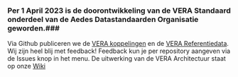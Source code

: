### Per 1 April 2023 is de doorontwikkeling van de VERA Standaard onderdeel van de Aedes Datastandaarden Organisatie geworden.### 
Via Github publiceren we de [VERA koppelingen](https://github.com/Aedes-datastandaarden/vera-openapi) en de [VERA Referentiedata](https://github.com/Aedes-datastandaarden/vera-referentiedata). 
Wij zijn heel blij met feedback! Feedback kun je per repository aangeven via de Issues knop in het menu.
De uitwerking van de VERA Architectuur staat op onze [Wiki](https://cora.wikixl.nl/index.php/VERA_Standaard)
<!--

**Here are some ideas to get you started:**

🙋‍♀️ A short introduction - what is your organization all about?
🌈 Contribution guidelines - how can the community get involved?
👩‍💻 Useful resources - where can the community find your docs? Is there anything else the community should know?
🍿 Fun facts - what does your team eat for breakfast?
🧙 Remember, you can do mighty things with the power of [Markdown](https://docs.github.com/github/writing-on-github/getting-started-with-writing-and-formatting-on-github/basic-writing-and-formatting-syntax)
-->

